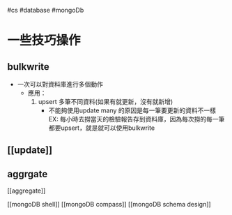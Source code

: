 #cs #database #mongoDb

# 一些技巧操作
## bulkwrite
- 一次可以對資料庫進行多個動作
	- 應用：
		1. upsert 多筆不同資料(如果有就更新，沒有就新增)
			- 不能夠使用update many 的原因是每一筆要更新的資料不一樣
			EX: 每小時去撈當天的檢驗報告存到資料庫，因為每次撈的每一筆都要upsert，就是就可以使用bulkwrite
			
## [[update]]


## aggrgate
[[aggregate]]

[[mongoDB  shell]]
[[mongoDB compass]]
[[mongoDB schema design]]

